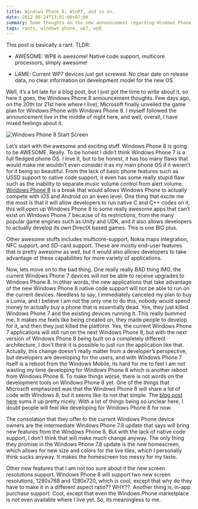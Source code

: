 ```yaml
---
title: Windows Phone 8, WinRT, and so on.
date: 2012-06-24T13:01:00+07:00
summary: Some thoughts on the new announcement regarding Windows Phone.
tags: rants, windows phone, wp7, wp8
---
```


This post is basically a rant. TLDR:

- AWESOME: WP8 is awesome! Native code support, multicore processors,
simply awesome!

- LAME: Current WP7 devices just got screwed. No clear date on release
data, no clear information on development model for the new OS.

Well, it’s a bit late for a blog post, but I just got the time to write
about it, so here it goes, the Windows Phone 8 announcement thoughts.
Few days ago, on the 20th (or 21st here where I live), Microsoft finally
unveiled the game plan for Windows Phone with Windows Phone 8. I myself
followed the announcement live in the middle of night here, and well,
overall, I have mixed feelings about it.

![Windows Phone 8 Start Screen][ph]

Let’s start with the awesome and exciting stuff. Windows Phone
8 is going to be AWESOME. Really. To be honest I didn’t think Windows
Phone 7 is a full fledged phone OS. I love it, but to be honest, it has
too many flaws that would make me wouldn’t even consider it as my main
phone OS if it weren’t for it being so beautiful. From the lack of basic
phone features such as USSD support to native code support, it even has
some really stupid flaw such as the inability to separate music volume
control from alert volume. [Windows Phone 8][link1] is a break that would
allows Windows Phone to actually compete with iOS and Android on an even
level. One thing that excite me the most is that it will allow
developers to run native C and C++ codes on it, this will open up
Windows Phone 8 to some really awesome apps that can’t exist on WIndows
Phone 7 because of its restrictions, from the many popular game engines
such as Unity and UDK, and it also allows developers to actually develop
its own DirectX based games. This is one BIG plus.

Other awesome stuffs includes multicore-support, Nokia maps integration,
NFC support, and SD-card support. These are mostly end-user features
that is pretty awesome as well, but it would also allows developers to
take advantage of these capabilities for more variety of applications.

Now, lets move on to the bad thing. One really really BAD thing IMO, the
current Windows Phone 7 devices will not be able to receive upgrades to
Windows Phone 8. In other words, the new applications that take
advantage of the new Windows Phone 8 native code support will not be
able to run on the current devices. Needless to say, I immediately
canceled my plan to buy a Lumia, and I believe I am not the only one to
do this, nobody would spend money to actually buy a phone that is
essentially dead. Yes, they just killed Windows Phone 7 and the existing
devices running it. This really bummed me. It makes me feels like being
cheated on, they made people to develop for it, and then they just
killed the platform. Yes, the current Windows Phone 7 applications will
still run on the next Windows Phone 8, but with the next version of
Windows Phone 8 being built on a completely different architecture, I
don’t think it is possible to just run the application like that.
Actually, this change doesn’t really matter from a developer’s
perspective, but developers are developing for the users, and with
Windows Phone 7 itself is a reboot from the Windows Mobile, its hard for
me to feel I am not wasting my time developing for Windows Phone 8 which
is another reboot from Windows Phone 8. To make things worse, there is
not words on the development tools on Windows Phone 8 yet. One of the
things that Microsoft emphasized was that the Windows Phone 8 will share
a lot of code with Windows 8, but it seems like its not that simple. The
[blog post here][link2] sums it up pretty nicely. With a lot of things being
so unclear here, I doubt people will feel like developing for Windows
Phone 8 for now.

The consolation that they offer to the current Windows Phone device
owners are the intermediate Windows Phone 7.8 update that says will
bring new features from the Windows Phone 8. But with the lack of native
code support, I don’t think that will make much change anyway. The only
thing they promise in the Windows Phone 7.8 update is the new
homescreen, which allows for new size and colors for the live tiles,
which I personally think sucks anyway. It makes the homescreen too messy
for my taste.

Other new features that I am not too sure about it the new screen
resolutions support. Windows Phone 8 will support two new screen
resolutions, 1280x768 and 1280x720, which is cool, except that why do
they have to make it in a different aspect ratio?? WHY??. Another thing
is, in-app purchase support. Cool, except that even the Windows Phone
marketplace is not even available where I live yet. So, its meaningless
to me.

[link1]: http://windowsteamblog.com/windows_phone/b/windowsphone/archive/2012/06/20/announcing-windows-phone-8.aspx
[link2]: http://wildermuth.com/2012/6/22/Windows_Phone_8_-_What_do_I_think

[ph]: http://windowsteamblog.com/cfs-filesystemfile.ashx/__key/CommunityServer-Blogs-Components-WeblogFiles/00-00-00-53-71-metablogapi/4477.StartScreen_5F00_Dave22_5F00_630D4973.png
